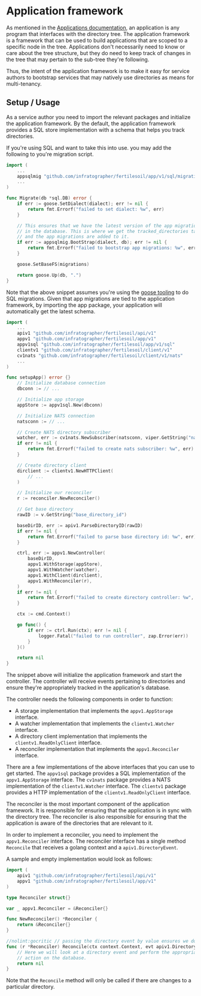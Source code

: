 # Application framework

As mentioned in the [Applications documentation](docs/apps.md), an application
is any program that interfaces with the directory tree. The application framework
is a framework that can be used to build applications that are scoped to a specific
node in the tree. Applications don't necessarily need to know or care about
the tree structure, but they do need to keep track of changes in the tree that may
pertain to the sub-tree they're following.

Thus, the intent of the application framework is to make it easy for service
authors to bootstrap services that may natively use directories as means
for multi-tenancy.

## Setup / Usage

As a service author you need to import the relevant packages and initialize
the application framework. By the default, the application framework provides
a SQL store implementation with a schema that helps you track directories.

If you're using SQL and want to take this into use. you may add the following
to you're migration script.

```go
import (
    ...
    appsqlmig "github.com/infratographer/fertilesoil/app/v1/sql/migrations"
    ...
)

func Migrate(db *sql.DB) error {
	if err := goose.SetDialect(dialect); err != nil {
		return fmt.Errorf("failed to set dialect: %w", err)
	}

	// This ensures that we have the latest version of the app migrations
	// in the database. This is where we get the tracked_directories table
	// and the app migrations are added to it.
	if err := appsqlmig.BootStrap(dialect, db); err != nil {
		return fmt.Errorf("failed to bootstrap app migrations: %w", err)
	}

	goose.SetBaseFS(migrations)

	return goose.Up(db, ".")
}
```

Note that the above snippet assumes you're using the [goose tooling](https://github.com/pressly/goose)
to do SQL migrations. Given that app migrations are tied to the application framework,
by importing the app package, your application will automatically get the latest
schema.

```go
import (
    ...
    apiv1 "github.com/infratographer/fertilesoil/api/v1"
	appv1 "github.com/infratographer/fertilesoil/app/v1"
	appv1sql "github.com/infratographer/fertilesoil/app/v1/sql"
	clientv1 "github.com/infratographer/fertilesoil/client/v1"
	cv1nats "github.com/infratographer/fertilesoil/client/v1/nats"
    ...
)

func setupApp() error {}
	// Initialize database connection
	dbconn := // ...

	// Initialize app storage
	appStore := appv1sql.New(dbconn)

	// Initialize NATS connection
	natsconn := // ...

	// Create NATS directory subscriber
	watcher, err := cv1nats.NewSubscriber(natsconn, viper.GetString("nats.directories_subjects"))
	if err != nil {
		return fmt.Errorf("failed to create nats subscriber: %w", err)
	}

	// Create directory client
	dirclient := clientv1.NewHTTPClient(
        // ...
    )

	// Initialize our reconciler
	r := reconciler.NewReconciler()

	// Get base directory
	rawID := v.GetString("base_directory_id")

	baseDirID, err := apiv1.ParseDirectoryID(rawID)
	if err != nil {
		return fmt.Errorf("failed to parse base directory id: %w", err)
	}

	ctrl, err := appv1.NewController(
		baseDirID,
		appv1.WithStorage(appStore),
		appv1.WithWatcher(watcher),
		appv1.WithClient(dirclient),
		appv1.WithReconciler(r),
	)
	if err != nil {
		return fmt.Errorf("failed to create directory controller: %w", err)
	}

	ctx := cmd.Context()

	go func() {
		if err := ctrl.Run(ctx); err != nil {
			logger.Fatal("failed to run controller", zap.Error(err))
		}
	}()

    return nil
}
```

The snippet above will initialize the application framework and start the
controller. The controller will receive events pertaining to directories
and ensure they're appropriately tracked in the application's database.

The controller needs the following components in order to function:
* A storage implementation that implements the `appv1.AppStorage` interface.
* A watcher implementation that implements the `clientv1.Watcher` interface.
* A directory client implementation that implements the `clientv1.ReadOnlyClient` interface.
* A reconciler implementation that implements the `appv1.Reconciler` interface.

There are a few implementations of the above interfaces that you can use
to get started. The `appv1sql` package provides a SQL implementation of the
`appv1.AppStorage` interface. The `cv1nats` package provides a NATS
implementation of the `clientv1.Watcher` interface. The `clientv1` package
provides a HTTP implementation of the `clientv1.ReadOnlyClient` interface.

The reconciler is the most important component of the application framework.
It is responsible for ensuring that the application is in sync
with the directory tree. The reconciler is also responsible for ensuring that
the application is aware of the directories that are relevant to it.

In order to implement a reconciler, you need to implement the `appv1.Reconciler`
interface. The reconciler interface has a single method `Reconcile` that
receives a golang context and a `apiv1.DirectoryEvent`.

A sample and empty implementation would look as follows:

```go
import (
	apiv1 "github.com/infratographer/fertilesoil/api/v1"
	appv1 "github.com/infratographer/fertilesoil/app/v1"
)

type Reconciler struct{}

var _ appv1.Reconciler = &Reconciler{}

func NewReconciler() *Reconciler {
	return &Reconciler{}
}

//nolint:gocritic // passing the directory event by value ensures we don't modify it
func (r *Reconciler) Reconcile(ctx context.Context, evt apiv1.DirectoryEvent) error {
	// Here we will look at a directory event and perform the appropriate
	// action on the database.
	return nil
}
```

Note that the `Reconcile` method will only be called if there are changes to
a particular directory.
